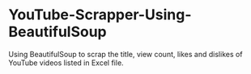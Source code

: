 # YouTube-Scrapper-Using-BeautifulSoup
Using BeautifulSoup to scrap the title, view count, likes and dislikes of YouTube videos listed in Excel file.
